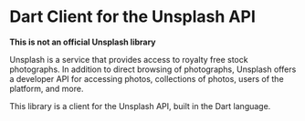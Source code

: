 # Dart Client for the Unsplash API

**This is not an official Unsplash library**

Unsplash is a service that provides access to royalty free stock
photographs. In addition to direct browsing of photographs, Unsplash
offers a developer API for accessing photos, collections of photos,
users of the platform, and more.

This library is a client for the Unsplash API, built in the Dart
language.